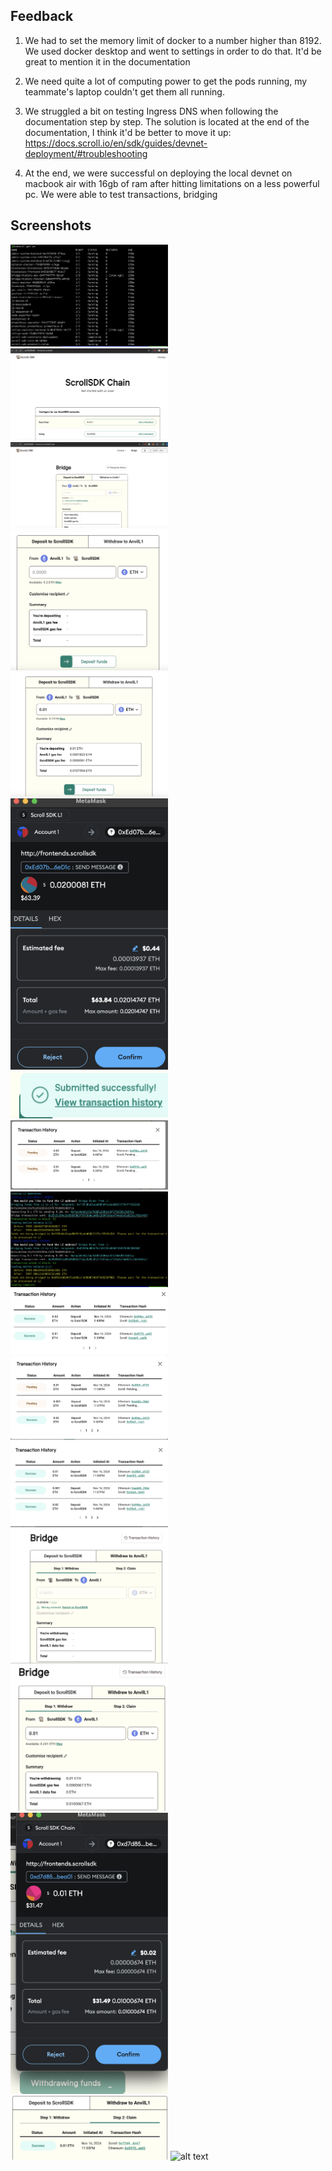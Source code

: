## Feedback

1. We had to set the memory limit of docker to a number higher than 8192. We used docker desktop and went to settings in order to do that. It'd be great to mention it in the documentation

2. We need quite a lot of computing power to get the pods running, my teammate's laptop couldn't get them all running.

3. We struggled a bit on testing Ingress DNS when following the documentation step by step.
The solution is located at the end of the documentation, I think it'd be better to move it up:
https://docs.scroll.io/en/sdk/guides/devnet-deployment/#troubleshooting

4. At the end, we were successful on deploying the local devnet on macbook air with 16gb of ram after hitting limitations on a less powerful pc. We were able to test transactions, bridging

## Screenshots
<img src="screenshots/screenshot1.png" alt="alt text" width="50%">
<img src="screenshots/screenshot2.png" alt="alt text" width="50%">
<img src="screenshots/screenshot3.png" alt="alt text" width="50%">
<img src="screenshots/screenshot4.png" alt="alt text" width="50%">
<img src="screenshots/screenshot5.png" alt="alt text" width="50%">
<img src="screenshots/screenshot6.png" alt="alt text" width="50%">
<img src="screenshots/screenshot7.png" alt="alt text" width="50%">
<img src="screenshots/screenshot8.png" alt="alt text" width="50%">
<img src="screenshots/screenshot10.png" alt="alt text" width="50%">
<img src="screenshots/screenshot11.png" alt="alt text" width="50%">
<img src="screenshots/screenshot12.png" alt="alt text" width="50%">
<img src="screenshots/screenshot13.png" alt="alt text" width="50%">
<img src="screenshots/screenshot14.png" alt="alt text" width="50%">
<img src="screenshots/screenshot15.png" alt="alt text" width="50%">
<img src="screenshots/screenshot16.png" alt="alt text" width="50%">
<img src="screenshots/screenshot17.png" alt="alt text" width="50%">
<img src="screenshots/screenshot18.png" alt="alt text" width="50%">

